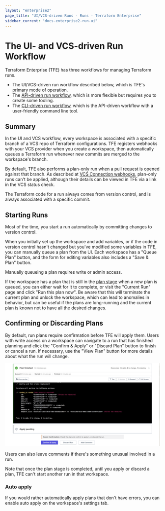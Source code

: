 ```yaml
---
layout: "enterprise2"
page_title: "UI/VCS-driven Runs - Runs - Terraform Enterprise"
sidebar_current: "docs-enterprise2-run-ui"
---
```


# The UI- and VCS-driven Run Workflow

Terraform Enterprise (TFE) has three workflows for managing Terraform runs.

- The UI/VCS-driven run workflow described below, which is TFE's primary mode of operation.
- The [API-driven run workflow](./run-api.html), which is more flexible but requires you to create some tooling.
- The [CLI-driven run workflow](./run-cli.html), which is the API-driven workflow with a user-friendly command line tool.

## Summary

In the UI and VCS workflow, every workspace is associated with a specific branch of a VCS repo of Terraform configurations. TFE registers webhooks with your VCS provider when you create a workspace, then automatically queues a Terraform run whenever new commits are merged to the workspace's branch.

By default, TFE also performs a plan-only run when a pull request is opened against that branch. As described at [VCS Connection webhooks](../vcs/index.html#webhooks), plan-only runs can't be applied, although their details can be viewed in TFE via a link in the VCS status check.

The Terraform code for a run always comes from version control, and is always associated with a specific commit.

## Starting Runs

Most of the time, you start a run automatically by committing changes to version control.

When you initially set up the workspace and add variables, or if the code in version control hasn't changed but you've modified some variables in TFE, you can manually queue a plan from the UI. Each workspace has a "Queue Plan" button, and the form for editing variables also includes a "Save & Plan" button.

Manually queueing a plan requires write or admin access.

If the workspace has a plan that is still in the [plan stage](./run-basics.html#2-the-plan-stage) when a new plan is queued, you can either wait for it to complete, or visit the "Current Run" page and click "Run this plan now". Be aware that this will terminate the current plan and unlock the workspace, which can lead to anomalies in behavior, but can be useful if the plans are long-running and the current plan is known not to have all the desired changes.

## Confirming or Discarding Plans

By default, run plans require confirmation before TFE will apply them. Users with write access on a workspace can navigate to a run that has finished planning and click the "Confirm & Apply" or "Discard Plan" button to finish or cancel a run. If necessary, use the "View Plan" button for more details about what the run will change.

![confirm button](./images/runs-confirm.png)

Users can also leave comments if there's something unusual involved in a run.

Note that once the plan stage is completed, until you apply or discard a plan, TFE can't start another run in that workspace.

### Auto apply

If you would rather automatically apply plans that don't have errors, you can enable auto apply on the workspace's settings tab.
